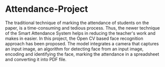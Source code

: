 # Attendance-Project
The traditional technique of marking the attendance of students on the paper, is a time-consuming and tedious process. Thus, the newer technique of the Smart Attendance System helps in reducing the teacher's work and makes in easier. 
In this project, the Open CV based face recognition approach has been proposed. The model integrates a camera that captures an input image, an algorithm for detecting face from an input image, encoding and identifying the face, marking the attendance in a spreadsheet and converting it into PDF file.
